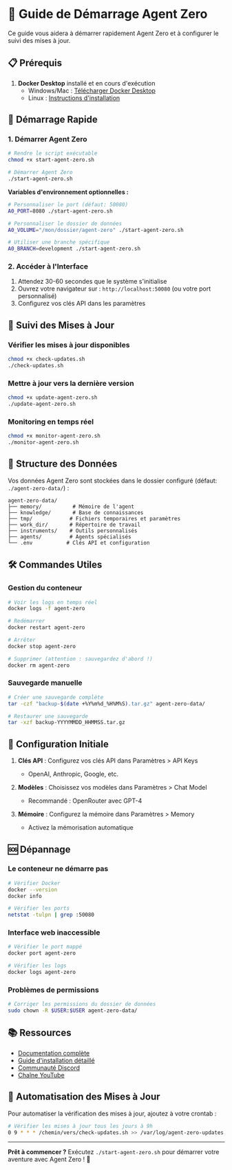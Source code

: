# 🚀 Guide de Démarrage Agent Zero

Ce guide vous aidera à démarrer rapidement Agent Zero et à configurer le suivi des mises à jour.

## 📋 Prérequis

1. **Docker Desktop** installé et en cours d'exécution
   - Windows/Mac : [Télécharger Docker Desktop](https://www.docker.com/products/docker-desktop/)
   - Linux : [Instructions d'installation](https://docs.docker.com/engine/install/)

## 🚀 Démarrage Rapide

### 1. Démarrer Agent Zero

```bash
# Rendre le script exécutable
chmod +x start-agent-zero.sh

# Démarrer Agent Zero
./start-agent-zero.sh
```

**Variables d'environnement optionnelles :**
```bash
# Personnaliser le port (défaut: 50080)
A0_PORT=8080 ./start-agent-zero.sh

# Personnaliser le dossier de données
A0_VOLUME="/mon/dossier/agent-zero" ./start-agent-zero.sh

# Utiliser une branche spécifique
A0_BRANCH=development ./start-agent-zero.sh
```

### 2. Accéder à l'Interface

1. Attendez 30-60 secondes que le système s'initialise
2. Ouvrez votre navigateur sur : `http://localhost:50080` (ou votre port personnalisé)
3. Configurez vos clés API dans les paramètres

## 🔄 Suivi des Mises à Jour

### Vérifier les mises à jour disponibles

```bash
chmod +x check-updates.sh
./check-updates.sh
```

### Mettre à jour vers la dernière version

```bash
chmod +x update-agent-zero.sh
./update-agent-zero.sh
```

### Monitoring en temps réel

```bash
chmod +x monitor-agent-zero.sh
./monitor-agent-zero.sh
```

## 📁 Structure des Données

Vos données Agent Zero sont stockées dans le dossier configuré (défaut: `./agent-zero-data/`) :

```
agent-zero-data/
├── memory/          # Mémoire de l'agent
├── knowledge/       # Base de connaissances
├── tmp/            # Fichiers temporaires et paramètres
├── work_dir/       # Répertoire de travail
├── instruments/    # Outils personnalisés
├── agents/         # Agents spécialisés
└── .env           # Clés API et configuration
```

## 🛠️ Commandes Utiles

### Gestion du conteneur
```bash
# Voir les logs en temps réel
docker logs -f agent-zero

# Redémarrer
docker restart agent-zero

# Arrêter
docker stop agent-zero

# Supprimer (attention : sauvegardez d'abord !)
docker rm agent-zero
```

### Sauvegarde manuelle
```bash
# Créer une sauvegarde complète
tar -czf "backup-$(date +%Y%m%d_%H%M%S).tar.gz" agent-zero-data/

# Restaurer une sauvegarde
tar -xzf backup-YYYYMMDD_HHMMSS.tar.gz
```

## 🔧 Configuration Initiale

1. **Clés API** : Configurez vos clés API dans Paramètres > API Keys
   - OpenAI, Anthropic, Google, etc.
   
2. **Modèles** : Choisissez vos modèles dans Paramètres > Chat Model
   - Recommandé : OpenRouter avec GPT-4
   
3. **Mémoire** : Configurez la mémoire dans Paramètres > Memory
   - Activez la mémorisation automatique

## 🆘 Dépannage

### Le conteneur ne démarre pas
```bash
# Vérifier Docker
docker --version
docker info

# Vérifier les ports
netstat -tulpn | grep :50080
```

### Interface web inaccessible
```bash
# Vérifier le port mappé
docker port agent-zero

# Vérifier les logs
docker logs agent-zero
```

### Problèmes de permissions
```bash
# Corriger les permissions du dossier de données
sudo chown -R $USER:$USER agent-zero-data/
```

## 📚 Ressources

- [Documentation complète](https://github.com/agent0ai/agent-zero/blob/main/docs/README.md)
- [Guide d'installation détaillé](https://github.com/agent0ai/agent-zero/blob/main/docs/installation.md)
- [Communauté Discord](https://discord.gg/B8KZKNsPpj)
- [Chaîne YouTube](https://www.youtube.com/@AgentZeroFW)

## 🔄 Automatisation des Mises à Jour

Pour automatiser la vérification des mises à jour, ajoutez à votre crontab :

```bash
# Vérifier les mises à jour tous les jours à 9h
0 9 * * * /chemin/vers/check-updates.sh >> /var/log/agent-zero-updates.log 2>&1
```

---

**Prêt à commencer ?** Exécutez `./start-agent-zero.sh` pour démarrer votre aventure avec Agent Zero ! 🎉